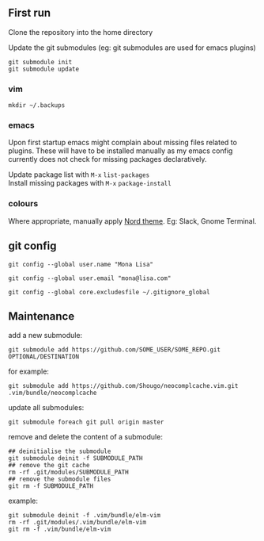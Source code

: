 ## First run

Clone the repository into the home directory

Update the git submodules (eg: git submodules are used for emacs
plugins)

```shell
git submodule init
git submodule update
```

### vim

```shell
mkdir ~/.backups
```

### emacs

Upon first startup emacs might complain about missing files related to
plugins. These will have to be installed manually as my emacs config
currently does not check for missing packages declaratively.

Update package list with `M-x` `list-packages`  
Install missing packages with `M-x` `package-install`

### colours

Where appropriate, manually apply [Nord theme][1]. Eg: Slack, Gnome
Terminal.

## git config


```shell
git config --global user.name "Mona Lisa"
```

```shell
git config --global user.email "mona@lisa.com"
```

```shell
git config --global core.excludesfile ~/.gitignore_global
```

## Maintenance

add a new submodule:

```shell
git submodule add https://github.com/SOME_USER/SOME_REPO.git OPTIONAL/DESTINATION
```

for example:

```shell
git submodule add https://github.com/Shougo/neocomplcache.vim.git .vim/bundle/neocomplcache
```

update all submodules:

```shell
git submodule foreach git pull origin master
```

remove and delete the content of a submodule:

```shell
## deinitialise the submodule
git submodule deinit -f SUBMODULE_PATH
## remove the git cache
rm -rf .git/modules/SUBMODULE_PATH 
## remove the submodule files
git rm -f SUBMODULE_PATH
```

example:

```shell
git submodule deinit -f .vim/bundle/elm-vim
rm -rf .git/modules/.vim/bundle/elm-vim
git rm -f .vim/bundle/elm-vim
```


[1]:https://www.nordtheme.com/ports
